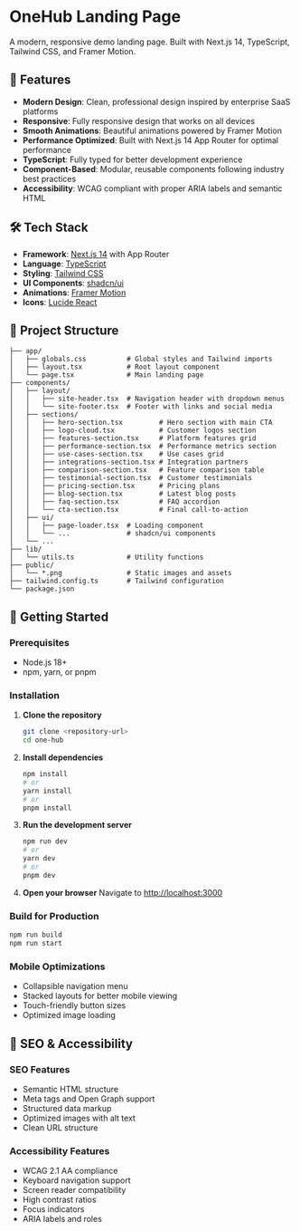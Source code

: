 # OneHub Landing Page

A modern, responsive demo landing page. Built with Next.js 14, TypeScript, Tailwind CSS, and Framer Motion.

## 🚀 Features

- **Modern Design**: Clean, professional design inspired by enterprise SaaS platforms
- **Responsive**: Fully responsive design that works on all devices
- **Smooth Animations**: Beautiful animations powered by Framer Motion
- **Performance Optimized**: Built with Next.js 14 App Router for optimal performance
- **TypeScript**: Fully typed for better development experience
- **Component-Based**: Modular, reusable components following industry best practices
- **Accessibility**: WCAG compliant with proper ARIA labels and semantic HTML

## 🛠️ Tech Stack

- **Framework**: [Next.js 14](https://nextjs.org/) with App Router
- **Language**: [TypeScript](https://www.typescriptlang.org/)
- **Styling**: [Tailwind CSS](https://tailwindcss.com/)
- **UI Components**: [shadcn/ui](https://ui.shadcn.com/)
- **Animations**: [Framer Motion](https://www.framer.com/motion/)
- **Icons**: [Lucide React](https://lucide.dev/)

## 📁 Project Structure

```
├── app/
│   ├── globals.css          # Global styles and Tailwind imports
│   ├── layout.tsx           # Root layout component
│   └── page.tsx             # Main landing page
├── components/
│   ├── layout/
│   │   ├── site-header.tsx  # Navigation header with dropdown menus
│   │   └── site-footer.tsx  # Footer with links and social media
│   ├── sections/
│   │   ├── hero-section.tsx         # Hero section with main CTA
│   │   ├── logo-cloud.tsx           # Customer logos section
│   │   ├── features-section.tsx     # Platform features grid
│   │   ├── performance-section.tsx  # Performance metrics section
│   │   ├── use-cases-section.tsx    # Use cases grid
│   │   ├── integrations-section.tsx # Integration partners
│   │   ├── comparison-section.tsx   # Feature comparison table
│   │   ├── testimonial-section.tsx  # Customer testimonials
│   │   ├── pricing-section.tsx      # Pricing plans
│   │   ├── blog-section.tsx         # Latest blog posts
│   │   ├── faq-section.tsx          # FAQ accordion
│   │   └── cta-section.tsx          # Final call-to-action
│   ├── ui/
│   │   ├── page-loader.tsx  # Loading component
│   │   └── ...              # shadcn/ui components
│   └── ...
├── lib/
│   └── utils.ts             # Utility functions
├── public/
│   └── *.png                # Static images and assets
├── tailwind.config.ts       # Tailwind configuration
└── package.json
```

## 🚀 Getting Started

### Prerequisites

- Node.js 18+
- npm, yarn, or pnpm

### Installation

1. **Clone the repository**

   ```bash
   git clone <repository-url>
   cd one-hub
   ```

2. **Install dependencies**

   ```bash
   npm install
   # or
   yarn install
   # or
   pnpm install
   ```

3. **Run the development server**

   ```bash
   npm run dev
   # or
   yarn dev
   # or
   pnpm dev
   ```

4. **Open your browser**
   Navigate to [http://localhost:3000](http://localhost:3000)

### Build for Production

```bash
npm run build
npm run start
```

### Mobile Optimizations

- Collapsible navigation menu
- Stacked layouts for better mobile viewing
- Touch-friendly button sizes
- Optimized image loading

## 🎯 SEO & Accessibility

### SEO Features

- Semantic HTML structure
- Meta tags and Open Graph support
- Structured data markup
- Optimized images with alt text
- Clean URL structure

### Accessibility Features

- WCAG 2.1 AA compliance
- Keyboard navigation support
- Screen reader compatibility
- High contrast ratios
- Focus indicators
- ARIA labels and roles
